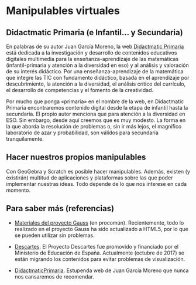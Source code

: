 # Manipulables virtuales

## Didactmatic Primaria \(e Infantil... y Secundaria\)

En palabras de su autor Juan García Moreno, la web [Didactmatic Primaria](http://www.didactmaticprimaria.com/) está dedicada a la investigación y desarrollo de contenidos educativos digitales multimedia para la enseñanza-aprendizaje de las matemáticas \(infantil-primaria y atención a la diversidad en eso\) y al análisis y valoración de su interés didáctico. Por una enseñanza-aprendizaje de la matemática que integre las TIC con fundamento didáctico, basada en el aprendizaje por descubrimiento, la atención a la diversidad, el análisis crítico del currículo, el desarrollo de competencias y el fomento de la creatividad.

Por mucho que ponga «primaria» en el nombre de la web, en Didactmatic Primaria encontraremos contenido digital desde la etapa de infantil hasta la secundaria. El propio autor menciona que para atención a la diversidad en ESO. Sin embargo, desde aquí creemos que es muy modesto. La forma en la que aborda la resolución de problemas o, sin ir más lejos, el magnífico laboratorio de azar y probabilidad, son válidos para secundaria tranquilamente.

## Hacer nuestros propios manipulables

Con GeoGebra y Scratch es posible hacer manipulables. Además, existen \(y existirán\) multitud de aplicaciones y plataformas sobre las que poder implementar nuestras ideas. Todo depende de lo que nos interese en cada momento.

## Para saber más \(referencias\)

* [Materiales del proyecto Gauss](https://goo.gl/hBWAZy) \(en procomún\). Recientemente, todo lo realizado en el proyecto Gauss ha sido actualizado a HTML5, por lo que se pueden utilizar sin problemas.

* [Descartes](http://recursostic.educacion.es/descartes/web/DescartesWeb2.0/descripcionWeb2.0.html). El Proyecto Descartes fue promovido y financiado por el Ministerio de Educación de España. Actualmente \(octubre de 2017\) se están migrando los contenidos para evitar problemas de visualización.

* [DidactmaticPrimaria](http://www.didactmaticprimaria.com/). Estupenda web de Juan García Moreno que nunca nos cansaremos de recomendar.



